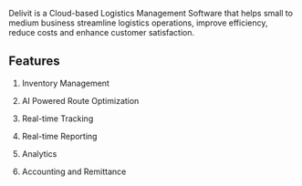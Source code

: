 Delivit is a Cloud-based Logistics Management Software that helps small to medium business streamline logistics operations, improve efficiency, reduce costs and enhance customer satisfaction.


## Features
1. Inventory Management

2. AI Powered Route Optimization

3. Real-time Tracking

4. Real-time Reporting

5. Analytics

6. Accounting and Remittance